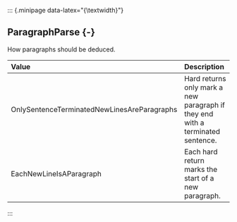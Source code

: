 ::: {.minipage data-latex="{\textwidth}"}
## ParagraphParse {-}

How paragraphs should be deduced.

**Value**   |   **Description**
| :-- | :-- |
OnlySentenceTerminatedNewLinesAreParagraphs | Hard returns only mark a new paragraph if they end with a terminated sentence.
EachNewLineIsAParagraph | Each hard return marks the start of a new paragraph.
:::
